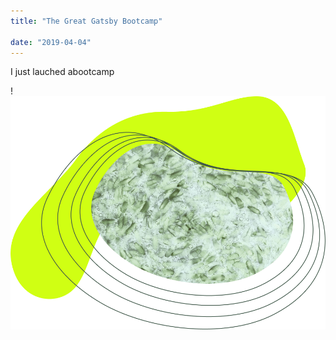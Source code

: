 ```yaml
---
title: "The Great Gatsby Bootcamp"

date: "2019-04-04"
---
```


I just lauched abootcamp

!![Grass](./blobs.png)
